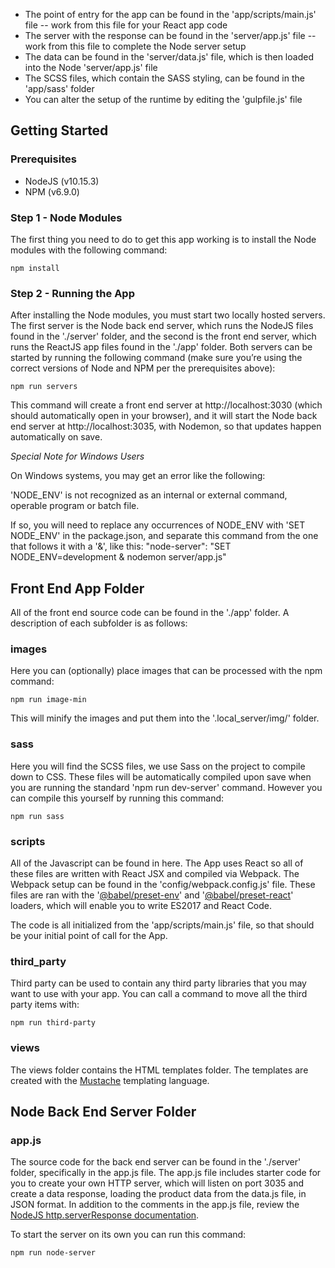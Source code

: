 * The point of entry for the app can be found in the 'app/scripts/main.js' file -- work from this file for your React app code
* The server with the response can be found in the 'server/app.js' file -- work from this file to complete the Node server setup
* The data can be found in the 'server/data.js' file, which is then loaded into the Node 'server/app.js' file 
* The SCSS files, which contain the SASS styling, can be found in the 'app/sass' folder
* You can alter the setup of the runtime by editing the 'gulpfile.js' file

## Getting Started

### Prerequisites

* NodeJS (v10.15.3)
* NPM (v6.9.0)

### Step 1 - Node Modules

The first thing you need to do to get this app working is to install the Node modules with the following command:

    npm install

### Step 2 - Running the App

After installing the Node modules, you must start two locally hosted servers. The first server is the Node back end server, which runs the NodeJS files found in the './server' folder, and the second is the front end server, which runs the ReactJS app files found in the './app' folder. Both servers can be started by running the following command (make sure you’re using the correct versions of Node and NPM per the prerequisites above):

    npm run servers

This command will create a front end server at http://localhost:3030 (which should automatically open in your browser), and it will start the Node back end server at http://localhost:3035, with Nodemon, so that updates happen automatically on save. 

*Special Note for Windows Users*

On Windows systems, you may get an error like the following:

  'NODE_ENV' is not recognized as an internal or external command, operable program or batch file.
  
If so, you will need to replace any occurrences of NODE_ENV with 'SET NODE_ENV' in the package.json, and separate this command from the one that follows it with a '&', like this:
  "node-server": "SET NODE_ENV=development & nodemon server/app.js"
  
## Front End App Folder

All of the front end source code can be found in the './app' folder. A description of each subfolder is as follows:

### images

Here you can (optionally)  place images that can be processed with the npm command:

    npm run image-min

This will minify the images and put them into the '.local_server/img/' folder.

### sass

Here you will find the SCSS files, we use Sass on the project to compile down to CSS. These files will be automatically compiled upon save when you are running the standard 'npm run dev-server' command. However you can compile this yourself by running this command:

    npm run sass

### scripts

All of the Javascript can be found in here. The App uses React so all of these files are written with React JSX and compiled via Webpack. The Webpack setup can be found in the 'config/webpack.config.js' file. These files are ran with the '[@babel/preset-env](https://github.com/babel/babel/tree/master/packages/babel-preset-env)' and '[@babel/preset-react](https://www.npmjs.com/package/@babel/preset-react)' loaders, which will enable you to write ES2017 and React Code.

The code is all initialized from the 'app/scripts/main.js' file, so that should be your initial point of call for the App.

### third_party

Third party can be used to contain any third party libraries that you may want to use with your app. You can call a command to move all the third party items with:

    npm run third-party

### views

The views folder contains the HTML templates folder. The templates are created with the [Mustache](https://mustache.github.io/) templating language.


## Node Back End Server Folder

### app.js

The source code for the back end server can be found in the './server' folder, specifically in the app.js file.  The app.js file includes starter code for you to create your own HTTP server, which will listen on port 3035 and create a data response, loading the product data from the data.js file, in JSON format. In addition to the comments in the app.js file, review the [NodeJS http.serverResponse documentation](https://nodejs.org/api/http.html#http_class_http_serverresponse).

To start the server on its own you can run this command:

    npm run node-server
